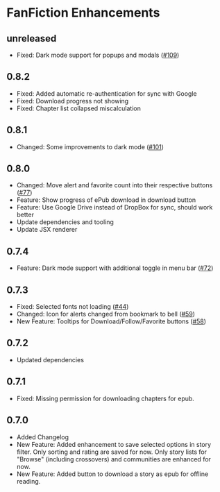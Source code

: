 # FanFiction Enhancements

## unreleased

* Fixed: Dark mode support for popups and modals ([#109](https://github.com/amur-tiger/fanfiction-enhancements/issues/109))

## 0.8.2

* Fixed: Added automatic re-authentication for sync with Google
* Fixed: Download progress not showing
* Fixed: Chapter list collapsed miscalculation

## 0.8.1

* Changed: Some improvements to dark mode ([#101](https://github.com/amur-tiger/fanfiction-enhancements/issues/101))

## 0.8.0

* Changed: Move alert and favorite count into their respective buttons ([#77](https://github.com/amur-tiger/fanfiction-enhancements/issues/77))
* Feature: Show progress of ePub download in download button
* Feature: Use Google Drive instead of DropBox for sync, should work better
* Update dependencies and tooling
* Update JSX renderer

## 0.7.4

* Feature: Dark mode support with additional toggle in menu bar ([#72](https://github.com/amur-tiger/fanfiction-enhancements/issues/72))

## 0.7.3

* Fixed: Selected fonts not loading ([#44](https://github.com/amur-tiger/fanfiction-enhancements/issues/44))
* Changed: Icon for alerts changed from bookmark to bell ([#59](https://github.com/amur-tiger/fanfiction-enhancements/issues/59))
* New Feature: Tooltips for Download/Follow/Favorite buttons ([#58](https://github.com/amur-tiger/fanfiction-enhancements/issues/58))

## 0.7.2

* Updated dependencies

## 0.7.1

* Fixed: Missing permission for downloading chapters for epub.

## 0.7.0

* Added Changelog
* New Feature: Added enhancement to save selected options in story filter. Only sorting and rating are saved for now. Only story lists for "Browse" (including crossovers) and communities are enhanced for now.
* New Feature: Added button to download a story as epub for offline reading.
